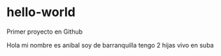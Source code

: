 # hello-world
Primer proyecto en Github

Hola mi nombre es anibal
soy de barranquilla
tengo 2 hijas
vivo en suba
